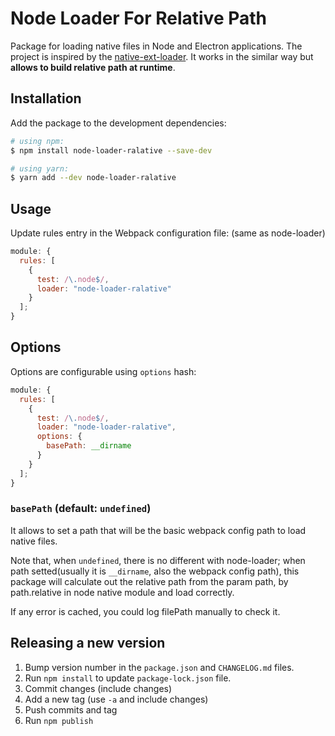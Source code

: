 # Node Loader For Relative Path

Package for loading native files in Node and Electron applications. The project is inspired by the [native-ext-loader](https://github.com/smt116/node-native-ext-loader). It works in the similar way but **allows to build relative path at runtime**.

## Installation

Add the package to the development dependencies:

```bash
# using npm:
$ npm install node-loader-ralative --save-dev

# using yarn:
$ yarn add --dev node-loader-ralative
```

## Usage

Update rules entry in the Webpack configuration file:
(same as node-loader)

```js
module: {
  rules: [
    {
      test: /\.node$/,
      loader: "node-loader-ralative"
    }
  ];
}
```

## Options

Options are configurable using `options` hash:

```js
module: {
  rules: [
    {
      test: /\.node$/,
      loader: "node-loader-ralative",
      options: {
        basePath: __dirname
      }
    }
  ];
}
```

### `basePath` (default: `undefined`)

It allows to set a path that will be the basic webpack config path to load native files.

Note that, when `undefined`, there is no different with node-loader; when path setted(usually it is `__dirname`, also the webpack config path), this package will calculate out the relative path from the param path, by path.relative in node native module and load correctly.

If any error is cached, you could log filePath manually to check it.

## Releasing a new version

1.  Bump version number in the `package.json` and `CHANGELOG.md` files.
1.  Run `npm install` to update `package-lock.json` file.
1.  Commit changes (include changes)
1.  Add a new tag (use `-a` and include changes)
1.  Push commits and tag
1.  Run `npm publish`
